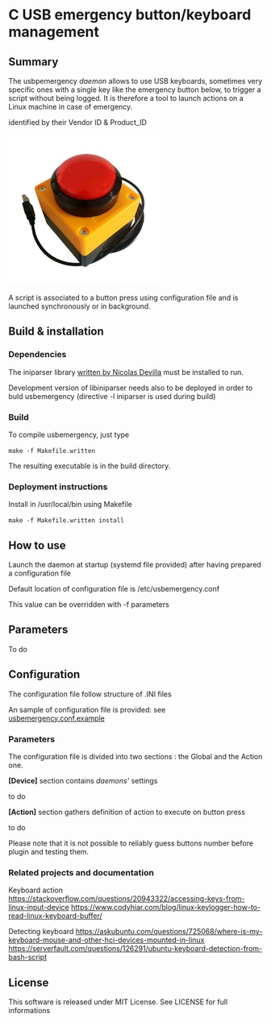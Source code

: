 # C USB emergency button/keyboard management #

## Summary ##

The usbpemergency _daemon_ allows to use USB keyboards, sometimes very specific ones with a single key like the emergency button below, to trigger a script without being logged. 
It is therefore a tool to launch actions on a Linux machine in case of emergency.


 identified by their Vendor ID & Product_ID


![USB emergency button](./emergency_button.jpg)

A script is associated to a button press using configuration file and is launched synchronously or in background.

## Build & installation ##
### Dependencies ###
The iniparser library [written by Nicolas Devilla](http://ndevilla.free.fr/iniparser/) must be installed to run.

Development version of libiniparser needs also to be deployed in order to buld usbemergency (directive -l iniparser is used during build)


### Build ###
To compile usbemergency, just type

`make -f Makefile.written`

The resulting executable is in the build directory.

### Deployment instructions ###
Install in /usr/local/bin using Makefile

`make -f Makefile.written install`

## How to use ##

Launch the daemon at startup (systemd file provided) after having prepared a configuration file

Default location of configuration file is /etc/usbemergency.conf

This value can be overridden with -f parameters

## Parameters ## 

To do

## Configuration ##

The configuration file follow structure of .INI files
 
An sample of configuration file is provided: see [usbemergency.conf.example](./usbemergency.conf.example)

### Parameters ###

The configuration file is divided into two sections : the Global and the Action one.

**[Device]** section contains _daemons'_ settings

to do

**[Action]** section gathers definition of action to execute on button press

to do
 
Please note that it is not possible to reliably guess buttons number before plugin and testing them.   

### Related projects and documentation ###

Keyboard action
https://stackoverflow.com/questions/20943322/accessing-keys-from-linux-input-device
https://www.codyhiar.com/blog/linux-keylogger-how-to-read-linux-keyboard-buffer/

Detecting keyboard
https://askubuntu.com/questions/725068/where-is-my-keyboard-mouse-and-other-hci-devices-mounted-in-linux
https://serverfault.com/questions/126291/ubuntu-keyboard-detection-from-bash-script


## License ##
This software is released under MIT License. See LICENSE for full informations
